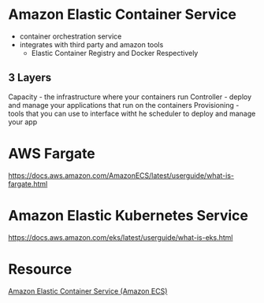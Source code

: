 # Amazon Elastic Container Service
- container orchestration service
- integrates with third party and amazon tools
	- Elastic Container Registry and Docker Respectively

## 3 Layers
Capacity
	- the infrastructure where your containers run
Controller
	- deploy and manage your applications that run on the containers
Provisioning
	- tools that you can use to interface witht he scheduler to deploy and manage your app
# AWS Fargate
https://docs.aws.amazon.com/AmazonECS/latest/userguide/what-is-fargate.html
# Amazon Elastic Kubernetes Service
https://docs.aws.amazon.com/eks/latest/userguide/what-is-eks.html
# Resource
[Amazon Elastic Container Service (Amazon ECS)](https://aws.amazon.com/ecs/)
